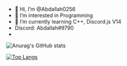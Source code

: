 - 👋 Hi, I’m @Abdallah0256
- 👀 I’m interested in Programming
- 🌱 I’m currently learning C++, Discord.js V14
- Discord: Abdallah#9790
- 
![Anurag's GitHub stats](https://github-readme-stats.vercel.app/api?username=Abdallah0256&show_icons=true&theme=radical)


[![Top Langs](https://github-readme-stats.vercel.app/api/top-langs/?username=Abdallah0256)](https://github.com/anuraghazra/github-readme-stats)

<!---
Abdallah0256/Abdallah0256 is a ✨ special ✨ repository because its `README.md` (this file) appears on your GitHub profile.
You can click the Preview link to take a look at your changes.
--->
